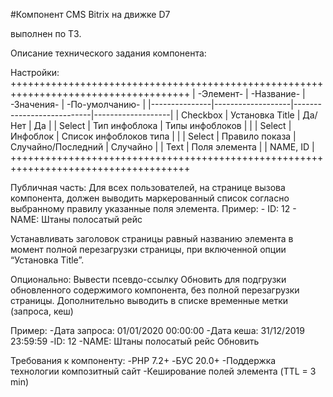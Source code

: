 #Компонент CMS Bitrix на движке D7

выполнен по ТЗ.

Описание технического задания компонента:

Настройки:
+++++++++++++++++++++++++++++++++++++++++++++++++++++++++++++++++++++++++++++++++++++
| -Элемент-     | -Название-        | -Значения-                | -По-умолчанию-    |
|---------------|-------------------|---------------------------|-------------------|
| Checkbox      | Установка Title   | Да/Нет                    | Да                |
| Select        | Тип инфоблока     | Типы инфоблоков           |                   |
| Select        | Инфоблок          | Список инфоблоков типа    |                   |
| Select        | Правило показа    | Случайно/Последний        | Случайно          |
| Text          | Поля элемента     |                           | NAME, ID          |
+++++++++++++++++++++++++++++++++++++++++++++++++++++++++++++++++++++++++++++++++++++

Публичная часть:
Для всех пользователей, на странице вызова компонента, должен выводить маркерованный список согласно выбранному правилу указанные поля элемента.
Пример:
    - ID: 12
    - NAME: Штаны полосатый рейс

Устанавливать заголовок страницы равный названию элемента в момент полной перезагрузки страницы, при включенной опции “Установка Title”.

Опционально:
Вывести псевдо-ссылку Обновить для подгрузки обновленного содержимого компонента, без полной перезагрузки страницы. Дополнительно выводить в списке временные метки (запроса, кеш) 

Пример:
    -Дата запроса: 01/01/2020 00:00:00
    -Дата кеша: 31/12/2019 23:59:59
    -ID: 12
    -NAME: Штаны полосатый рейс
    Обновить

Требования к компоненту:
    -PHP 7.2+
    -БУС 20.0+
    -Поддержка технологии композитный сайт
    -Кеширование полей элемента (TTL = 3 min)